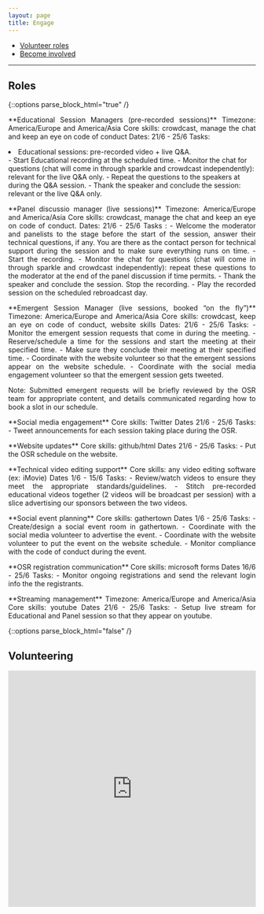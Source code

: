 ```yaml
---
layout: page
title: Engage
---
```


- [Volunteer roles](#Roles)
- [Become involved](#Volunteering)

---


## Roles
{::options parse_block_html="true" /}

<p align="justify">**Educational Session Managers (pre-recorded sessions)**  
  Timezone: America/Europe and America/Asia  
  Core skills: crowdcast, manage the chat and keep an eye on code of conduct  
  Dates: 21/6 - 25/6  
  Tasks:  
    <li>Educational sessions: pre-recorded video + live Q&A.</li>  
    - Start Educational recording at the scheduled time.  
    - Monitor the chat for questions (chat will come in through sparkle and crowdcast independently): relevant for the live Q&A only.  
    - Repeat the questions to the speakers at during the Q&A session.  
    - Thank the speaker and conclude the session: relevant or the live Q&A only.
</p>
<p align="justify">
**Panel discussio manager (live sessions)**  
  Timezone: America/Europe and America/Asia  
  Core skills: crowdcast, manage the chat and keep an eye on code of conduct.  
  Dates: 21/6 - 25/6  
  Tasks :  
    - Welcome the moderator and panelists to the stage before the start of the session, answer their technical questions, if any. You are there as the contact person for technical support during the session and to make sure everything runs on time.  
    - Start the recording.  
    - Monitor the chat for questions (chat will come in through sparkle and crowdcast independently): repeat these questions to the moderator at the end of the panel discussion if time permits.  
    - Thank the speaker and conclude the session. Stop the recording.  
    - Play the recorded session on the scheduled rebroadcast day.
</p>
<p align="justify">
**Emergent Session Manager (live sessions, booked “on the fly”)**  
  Timezone: America/Europe and America/Asia  
  Core skills: crowdcast, keep an eye on code of conduct, website skills  
  Dates: 21/6 - 25/6  
  Tasks:  
    - Monitor the emergent session requests that come in during the meeting.  
    - Reserve/schedule a time for the sessions and start the meeting at their specified time.  
    - Make sure they conclude their meeting at their specified time.  
    - Coordinate with the website volunteer so that the emergent sessions appear on the website schedule.  
    - Coordinate with the social media engagement volunteer so that the emergent session gets tweeted.
</p>
<p align="justify">
Note: Submitted emergent requests will be briefly reviewed by the OSR team for appropriate content, and details communicated regarding how to book a slot in our schedule.
</p>
<p align="justify">
**Social media engagement**  
  Core skills: Twitter  
  Dates 21/6 - 25/6  
  Tasks:  
    - Tweet announcements for each session taking place during the OSR.
</p>
<p align="justify">
**Website updates**  
Core skills: github/html  
Dates 21/6 - 25/6  
Tasks:  
    - Put the OSR schedule on the website.
</p>
<p align="justify">
**Technical video editing support**  
  Core skills: any video editing software (ex: iMovie)  
  Dates 1/6 - 15/6  
  Tasks:  
    - Review/watch videos to ensure they meet the appropriate standards/guidelines.  
    - Stitch pre-recorded educational videos together (2 videos will be broadcast per session) with a slice advertising our sponsors between the two videos.
</p>
<p align="justify">
**Social event planning**  
  Core skills: gathertown  
  Dates 1/6 - 25/6  
  Tasks:  
    - Create/design a social event room in gathertown.  
    - Coordinate with the social media volunteer to advertise the event.  
    - Coordinate with the website volunteer to put the event on the website schedule.  
    - Monitor compliance with the code of conduct during the event.  
</p>
<p align="justify">
**OSR registration communication**  
  Core skills: microsoft forms  
  Dates 16/6 - 25/6  
  Tasks:  
    - Monitor ongoing registrations and send the relevant login info the the registrants.
</p>
<p align="justify">
**Streaming management**  
  Timezone: America/Europe and America/Asia  
  Core skills: youtube  
  Dates 21/6 - 25/6  
  Tasks:  
    - Setup live stream for Educational and Panel session so that they appear on youtube.
</p>
{::options parse_block_html="false" /}

<br>

## Volunteering
<iframe width="640px" height= "480px" src= "https://forms.office.com/Pages/ResponsePage.aspx?id=DQSIkWdsW0yxEjajBLZtrQAAAAAAAAAAAAMAAC9pqdJUNUhXUk5NNU1EUU42UllOUExWODRHU1g3SS4u&embed=true" frameborder= "0" marginwidth= "0" marginheight= "0" style= "border: none; max-width:100%; max-height:100vh" allowfullscreen webkitallowfullscreen mozallowfullscreen msallowfullscreen> </iframe>
